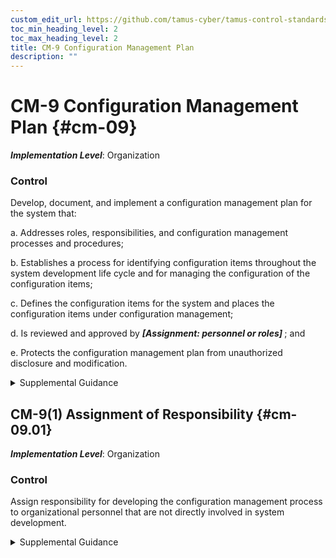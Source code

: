 ```yaml
---
custom_edit_url: https://github.com/tamus-cyber/tamus-control-standards/tree/main/content/tamus.edu/TAMUS_profile.xml
toc_min_heading_level: 2
toc_max_heading_level: 2
title: CM-9 Configuration Management Plan
description: ""
---
```


# CM-9 Configuration Management Plan {#cm-09}

_**Implementation Level**_: Organization

### Control

Develop, document, and implement a configuration management plan for the system that:

a. Addresses roles, responsibilities, and configuration management processes and procedures;

b. Establishes a process for identifying configuration items throughout the system development life cycle and for managing the configuration of the configuration items;

c. Defines the configuration items for the system and places the configuration items under configuration management;

d. Is reviewed and approved by <strong title="cm-09_odp"> <em>[Assignment: personnel or roles]</em> </strong> ; and

e. Protects the configuration management plan from unauthorized disclosure and modification.

<details>
  <summary>Supplemental Guidance</summary>

Configuration management activities occur throughout the system development life cycle. As such, there are developmental configuration management activities (e.g., the control of code and software libraries) and operational configuration management activities (e.g., control of installed components and how the components are configured). Configuration management plans satisfy the requirements in configuration management policies while being tailored to individual systems. Configuration management plans define processes and procedures for how configuration management is used to support system development life cycle activities.

</details>

## CM-9(1) Assignment of Responsibility {#cm-09.01}

_**Implementation Level**_: Organization

### Control

Assign responsibility for developing the configuration management process to organizational personnel that are not directly involved in system development.

<details>
  <summary>Supplemental Guidance</summary>

In the absence of dedicated configuration management teams assigned within organizations, system developers may be tasked with developing configuration management processes using personnel who are not directly involved in system development or system integration. This separation of duties ensures that organizations establish and maintain a sufficient degree of independence between the system development and integration processes and configuration management processes to facilitate quality control and more effective oversight.

</details>

